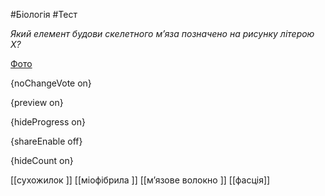 #Біологія #Тест

*Який елемент будови скелетного м’яза позначено на рисунку літерою Х?*

[Фото](https://zno.osvita.ua//doc/images/znotest/122/12233/25.jpg)

{noChangeVote on}

{preview on}

{hideProgress on}

{shareEnable off}

{hideCount on}

[[сухожилок ]]
[[міофібрила ]]
[[м’язове волокно ]]
[[фасція]]
